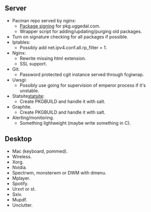 Server
------

* Pacman repo served by nginx:
  - [Package signing](http://jasonwryan.com/blog/2012/03/23/key/)
    for pkg.uggedal.com.
  - Wrapper script for adding/updating/purging old packages.
* Turn on signature checking for all packages if possible.
* Iptables:
  - Possibly add net.ipv4.conf.all.rp_filter = 1.
* Nginx:
  - Rewrite missing html extension.
  - SSL support.
* Git:
  - Password protected cgit instance served through fcgiwrap.
* Uwsgi:
  - Possibly use going for supervision of emperor process if it's unstable.
* Statsite[statsite]:
  - Create PKGBUILD and handle it with salt.
* Graphite.
  - Create PKGBUILD and handle it with salt.
* Alerting/monitoring.
  - Something lightweight (maybe write something in C).


Desktop
-------

* Mac (keyboard, pommed).
* Wireless.
* Xorg.
* Nvidia.
* Spectrwm, monsterwm or DWM with dmenu.
* Mplayer.
* Spotify.
* Urxvt or st.
* Sxiv.
* Mupdf.
* Unclutter.

[statsite]: https://github.com/armon/statsite
